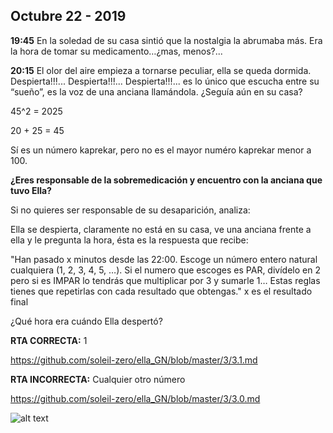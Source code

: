 ## Octubre 22 - 2019

**19:45** En la soledad de su casa sintió que la nostalgia la abrumaba más. Era la hora de tomar su medicamento…¿mas, menos?...

**20:15** El olor del aire empieza a tornarse peculiar, ella se queda dormida. Despierta!!!... Despierta!!!... Despierta!!!... es lo único que escucha entre su “sueño”, es la voz de una anciana llamándola. ¿Seguía aún en su casa?

45^2 = 2025    

20 + 25 = 45 

Sí es un número kaprekar, pero no es el mayor numéro kaprekar menor a 100.

**¿Eres responsable de la sobremedicación y encuentro con la anciana que tuvo Ella?**

Si no quieres ser responsable de su desaparición, analiza:

Ella se despierta, claramente no está en su casa, ve una anciana frente a ella y le pregunta la hora, ésta es la respuesta que recibe:

"Han pasado x minutos desde las 22:00. 
Escoge un número entero natural cualquiera (1, 2, 3, 4, 5, …). 
Si el numero que escoges es PAR, divídelo en 2 pero si es IMPAR lo tendrás que multiplicar por 3 y sumarle 1… 
Estas reglas tienes que repetirlas con cada resultado que obtengas."
x es el resultado final

¿Qué hora era cuándo Ella despertó?

**RTA CORRECTA:** 1

https://github.com/soleil-zero/ella_GN/blob/master/3/3.1.md

**RTA INCORRECTA:** Cualquier otro número

https://github.com/soleil-zero/ella_GN/blob/master/3/3.0.md

![alt text](https://github.com/soleil-zero/ella_GN/blob/master/Im%C3%A1genes/2/2.0.jpg "title")
